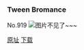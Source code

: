 ### Tween Bromance
No.919
![图片不见了~~~](https://imgs.xkcd.com/comics/tween_bromance.png)

[原址](https://xkcd.com//919) [下载](https://imgs.xkcd.com/comics/tween_bromance.png)

